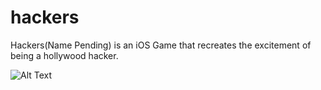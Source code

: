 # hackers
Hackers(Name Pending) is an iOS Game that recreates the excitement of being a hollywood hacker.

![Alt Text](https://media.giphy.com/media/cmxqBNHXPb87cKF4iR/giphy.gif)
